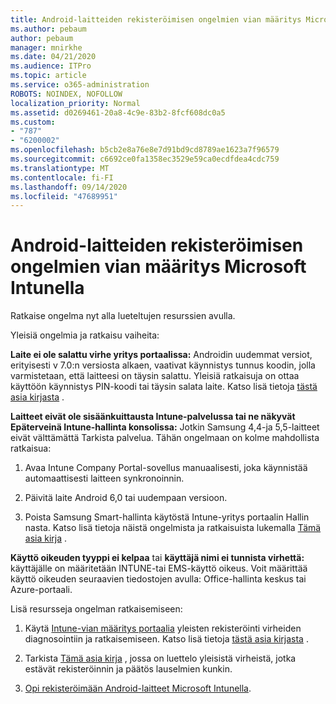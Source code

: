 ```yaml
---
title: Android-laitteiden rekisteröimisen ongelmien vian määritys Microsoft Intunella
ms.author: pebaum
author: pebaum
manager: mnirkhe
ms.date: 04/21/2020
ms.audience: ITPro
ms.topic: article
ms.service: o365-administration
ROBOTS: NOINDEX, NOFOLLOW
localization_priority: Normal
ms.assetid: d0269461-20a8-4c9e-83b2-8fcf608dc0a5
ms.custom:
- "787"
- "6200002"
ms.openlocfilehash: b5cb2e8a76e8e7d91bd9cd8789ae1623a7f96579
ms.sourcegitcommit: c6692ce0fa1358ec3529e59ca0ecdfdea4cdc759
ms.translationtype: MT
ms.contentlocale: fi-FI
ms.lasthandoff: 09/14/2020
ms.locfileid: "47689951"
---
```

# <a name="troubleshoot-issues-with-enrolling-android-devices-in-microsoft-intune"></a>Android-laitteiden rekisteröimisen ongelmien vian määritys Microsoft Intunella

Ratkaise ongelma nyt alla lueteltujen resurssien avulla.
  
Yleisiä ongelmia ja ratkaisu vaiheita:
  
 **Laite ei ole salattu virhe yritys portaalissa:** Androidin uudemmat versiot, erityisesti v 7.0:n versiosta alkaen, vaativat käynnistys tunnus koodin, jolla varmistetaan, että laitteesi on täysin salattu. Yleisiä ratkaisuja on ottaa käyttöön käynnistys PIN-koodi tai täysin salata laite. Katso lisä tietoja [tästä asia kirjasta](https://docs.microsoft.com/intune-user-help/your-device-appears-encrypted-but-cp-says-otherwise-android) .
  
 **Laitteet eivät ole sisäänkuittausta Intune-palvelussa tai ne näkyvät Epäterveinä Intune-hallinta konsolissa:** Jotkin Samsung 4,4-ja 5,5-laitteet eivät välttämättä Tarkista palvelua. Tähän ongelmaan on kolme mahdollista ratkaisua:
  
1. Avaa Intune Company Portal-sovellus manuaalisesti, joka käynnistää automaattisesti laitteen synkronoinnin.

2. Päivitä laite Android 6,0 tai uudempaan versioon.

3. Poista Samsung Smart-hallinta käytöstä Intune-yritys portaalin Hallin nasta. Katso lisä tietoja näistä ongelmista ja ratkaisuista lukemalla [Tämä asia kirja](https://docs.microsoft.com/intune-classic/troubleshoot/troubleshoot-device-enrollment-in-intune#devices-fail-to-check-in-with-the-intune-service-and-display-as-unhealthy-in-the-intune-admin-console) .

 **Käyttö oikeuden tyyppi ei kelpaa** tai **käyttäjä nimi ei tunnista virhettä:** käyttäjälle on määritetään INTUNE-tai EMS-käyttö oikeus. Voit määrittää käyttö oikeuden seuraavien tiedostojen avulla: Office-hallinta keskus tai Azure-portaali.
  
Lisä resursseja ongelman ratkaisemiseen:
  
1. Käytä [Intune-vian määritys portaalia](https://devicemanagement.microsoft.com/#blade/Microsoft_Intune_DeviceSettings/TroubleshootBlade) yleisten rekisteröinti virheiden diagnosointiin ja ratkaisemiseen. Katso lisä tietoja [tästä asia kirjasta](https://docs.microsoft.com/intune/help-desk-operators) .

2. Tarkista [Tämä asia kirja](https://docs.microsoft.com/intune-classic/Troubleshoot/troubleshoot-device-enrollment-in-intune) , jossa on luettelo yleisistä virheistä, jotka estävät rekisteröinnin ja päätös lauselmien kunkin.

3. [Opi rekisteröimään Android-laitteet Microsoft Intunella](https://docs.microsoft.com/intune/android-enroll).
